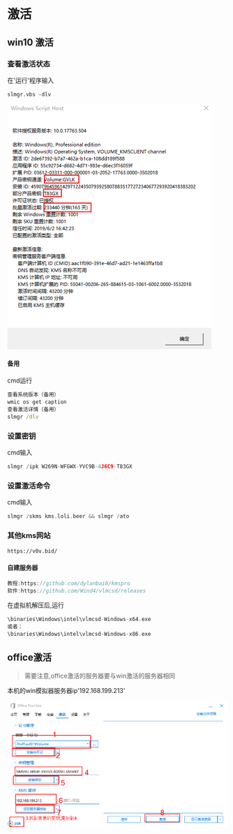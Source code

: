# 激活

## win10 激活

### 查看激活状态

在'运行'程序输入

```win
slmgr.vbs -dlv
```

![pic](./0pic/2019-6-2-16-46-0.png)

#### 备用

cmd运行

```cmd
查看系统版本（备用）
wmic os get caption
查看激活详情（备用）
slmgr /dlv
```

### 设置密钥

cmd输入

```c
slmgr /ipk W269N-WFGWX-YVC9B-4J6C9-T83GX
```

### 设置激活命令

cmd输入

```c
slmgr /skms kms.loli.beer && slmgr /ato
```

### 其他kms网站

```web
https://v0v.bid/
```

#### 自建服务器

```c
教程:https://github.com/dylanbai8/kmspro
软件:https://github.com/Wind4/vlmcsd/releases
```

在虚拟机解压后,运行

```c
\binaries\Windows\intel\vlmcsd-Windows-x64.exe
或者：
\binaries\Windows\intel\vlmcsd-Windows-x86.exe
```

## office激活

> 需要注意,office激活的服务器要与win激活的服务器相同

本机的win模拟器服务器ip'192.168.199.213'

![pic](./0pic/2019-6-2-17-12-51.png)